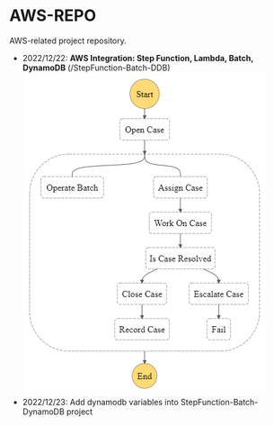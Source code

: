 # AWS-REPO
AWS-related project repository.

- 2022/12/22: **AWS Integration: Step Function, Lambda, Batch, DynamoDB** (/StepFunction-Batch-DDB)
![stepfunction.png](StepFunction-Batch-DDB.png)
- 2022/12/23: Add dynamodb variables into StepFunction-Batch-DynamoDB project